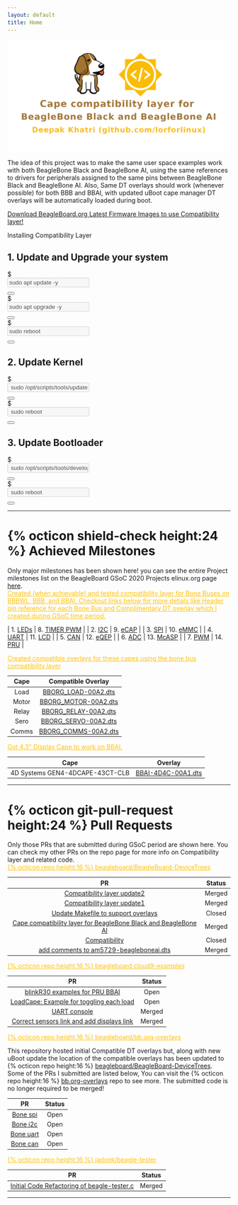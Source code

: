 ```yaml
---
layout: default
title: Home
---
```


<div class="text-center">
    <a href="https://elinux.org/BeagleBoard/GSoC/2020_Projects/Cape_Compatibility" target="_blank">
        <img src="public/projectBanner.png" class="border border-danger rounded img-fluid" alt="banner">
    </a>
</div>

<p class="text-center message border border-warning bg-dark text-warning">
    The idea of this project was to make the same user space examples work with both 
    BeagleBone Black and BeagleBone AI, using the same references to drivers for 
    peripherals assigned to the same pins between BeagleBone Black and BeagleBone AI.
    Also, Same DT overlays should work (whenever possible) for both BBB and BBAI, with 
    updated uBoot cape manager DT overlays will be automatically loaded during boot.
</p>

<a href="https://beagleboard.org/latest-images" 
    class="btn btn-warning btn-block text-dark" 
    role="button" aria-pressed="true" target="_blank">
    Download BeagleBoard.org Latest Firmware Images to use Compatibility layer! 
</a>


<div class="card">
  <div class="card-header bg-dark text-light text-center">
    Installing Compatibility Layer
  </div>
  <div class="card-body">
    <!-- Section A -->
    <h2 class="card-title">1. Update and Upgrade your system</h2>
    <!-- Step 1 -->
    <div class="input-group mb-3">
        <div class="input-group-prepend">
            <span class="input-group-text" id="inputGroup-sizing-sm">&#36;</span>
        </div>
        <input type="text" class="bg-light form-control" value="sudo apt update -y" id="A1" disabled>
        <div class="input-group-append">
            <button class="btn btn-outline-secondary copy" type="button" onclick="copy2Clipboard('A1')"><span class="fa fa-copy"></span></button>
        </div>
    </div>
    <!-- Step 2 -->
    <div class="input-group mb-3">
        <div class="input-group-prepend">
            <span class="input-group-text" id="inputGroup-sizing-sm">&#36;</span>
        </div>
        <input type="text" class="bg-light form-control" value="sudo apt upgrade -y" id="A2" disabled>
        <div class="input-group-append">
            <button class="btn btn-outline-secondary copy" type="button" onclick="copy2Clipboard('A2')"><span class="fa fa-copy"></span></button>
        </div>
    </div>
    <!-- Step 3 -->
    <div class="input-group mb-3">
        <div class="input-group-prepend">
            <span class="input-group-text" id="inputGroup-sizing-sm">&#36;</span>
        </div>
        <input type="text" class="bg-light form-control" value="sudo reboot" id="A3" disabled>
        <div class="input-group-append">
            <button class="btn btn-outline-secondary copy" type="button" onclick="copy2Clipboard('A3')"><span class="fa fa-copy"></span></button>
        </div>
    </div>
    <!-- Section B -->
    <h2 class="card-title">2. Update Kernel</h2>
    <!-- Step 1 -->
    <div class="input-group mb-3">
        <div class="input-group-prepend">
            <span class="input-group-text" id="inputGroup-sizing-sm">&#36;</span>
        </div>
        <input type="text" class="bg-light form-control" value=" sudo /opt/scripts/tools/update_kernel.sh --lts-4_19" id="B1" disabled>
        <div class="input-group-append">
            <button class="btn btn-outline-secondary copy" type="button" onclick="copy2Clipboard('B1')"><span class="fa fa-copy"></span></button>
        </div>
    </div>
    <!-- Step 2 -->
    <div class="input-group mb-3">
        <div class="input-group-prepend">
            <span class="input-group-text" id="inputGroup-sizing-sm">&#36;</span>
        </div>
        <input type="text" class="bg-light form-control" value=" sudo reboot" id="B2" disabled>
        <div class="input-group-append">
            <button class="btn btn-outline-secondary copy" type="button" onclick="copy2Clipboard('B2')"><span class="fa fa-copy"></span></button>
        </div>
    </div>
    <!-- Section C -->
    <h2 class="card-title">3. Update Bootloader</h2>
    <!-- Step 1 -->
    <div class="input-group mb-3">
        <div class="input-group-prepend">
            <span class="input-group-text" id="inputGroup-sizing-sm">&#36;</span>
        </div>
        <input type="text" class="bg-light form-control" value=" sudo /opt/scripts/tools/developers/update_bootloader.sh" id="C1" disabled>
        <div class="input-group-append">
            <button class="btn btn-outline-secondary copy" type="button" onclick="copy2Clipboard('C1')"><span class="fa fa-copy"></span></button>
        </div>
    </div>
    <!-- Step 2 -->
    <div class="input-group mb-3">
        <div class="input-group-prepend">
            <span class="input-group-text" id="inputGroup-sizing-sm">&#36;</span>
        </div>
        <input type="text" class="bg-light form-control" value=" sudo reboot" id="C2" disabled>
        <div class="input-group-append">
            <button class="btn btn-outline-secondary copy" type="button" onclick="copy2Clipboard('C2')"><span class="fa fa-copy"></span></button>
        </div>
    </div>
  </div>
</div>

---

# {% octicon shield-check height:24 %} Achieved Milestones

<div class="message">
    Only major milestones has been shown here! you can see the entire Project milestones list 
    on the BeagleBoard GSoC 2020 Projects elinux.org page <a href="https://elinux.org/BeagleBoard/GSoC/2020_Projects#Milestones">here</a>.
</div>

<div class="text-center text-dark border border-warning bg-dark">
    <a href="https://elinux.org/Beagleboard:BeagleBone_cape_interface_spec" style="color:#ffc107; fill:#ffc107">
        Created (when achievable) and tested compatibility layer for Bone Buses on BBBWL, BBB, and BBAI. Checkout links below for more detials like Header pin reference for each Bone Bus and Complimentary DT overlay which I created during GSoC time period.
    </a>
</div>

| 1. [LEDs](https://elinux.org/Beagleboard:BeagleBone_cape_interface_spec#LEDs) | 8. [TIMER PWM](https://elinux.org/Beagleboard:BeagleBone_cape_interface_spec#TIMER_PWM) |
| 2. [I2C](https://elinux.org/Beagleboard:BeagleBone_cape_interface_spec#I2C) | 9. [eCAP](https://elinux.org/Beagleboard:BeagleBone_cape_interface_spec#eCAP) |
| 3. [SPI](https://elinux.org/Beagleboard:BeagleBone_cape_interface_spec#SPI) | 10. [eMMC](https://elinux.org/Beagleboard:BeagleBone_cape_interface_spec#eMMC) |
| 4. [UART](https://elinux.org/Beagleboard:BeagleBone_cape_interface_spec#UART) | 11. [LCD](https://elinux.org/Beagleboard:BeagleBone_cape_interface_spec#LCD) |
| 5. [CAN](https://elinux.org/Beagleboard:BeagleBone_cape_interface_spec#CAN) | 12. [eQEP](https://elinux.org/Beagleboard:BeagleBone_cape_interface_spec#eQEP) |
| 6. [ADC](https://elinux.org/Beagleboard:BeagleBone_cape_interface_spec#ADC) | 13. [McASP](https://elinux.org/Beagleboard:BeagleBone_cape_interface_spec#McASP) |
| 7. [PWM](https://elinux.org/Beagleboard:BeagleBone_cape_interface_spec#PWM) | 14. [PRU](https://elinux.org/Beagleboard:BeagleBone_cape_interface_spec#PRU) |

<div class="text-center text-dark border border-warning bg-dark">
    <a href="https://github.com/lorforlinux/BeagleBoard-DeviceTrees/blob/compatibility_Update3/src/arm/overlays/" style="color:#ffc107; fill:#ffc107">
        Created compatible overlays for these capes using the bone bus compatibility layer
    </a>
</div>

| Cape | Compatible Overlay |
| :-----: | :-----: |
| Load | [BBORG_LOAD-00A2.dts](https://github.com/beagleboard/BeagleBoard-DeviceTrees/blob/v4.19.x-ti-overlays/src/arm/overlays/BBORG_LOAD-00A2.dts) |
| Motor | [BBORG_MOTOR-00A2.dts](https://github.com/beagleboard/BeagleBoard-DeviceTrees/blob/v4.19.x-ti-overlays/src/arm/overlays/BBORG_MOTOR-00A2.dts) |
| Relay | [BBORG_RELAY-00A2.dts](https://github.com/beagleboard/BeagleBoard-DeviceTrees/blob/v4.19.x-ti-overlays/src/arm/overlays/BBORG_RELAY-00A2.dts) |
| Sero | [BBORG_SERVO-00A2.dts](https://github.com/beagleboard/BeagleBoard-DeviceTrees/blob/v4.19.x-ti-overlays/src/arm/overlays/BBORG_SERVO-00A2.dts) |
| Comms | [BBORG_COMMS-00A2.dts](https://github.com/beagleboard/BeagleBoard-DeviceTrees/blob/v4.19.x-ti-overlays/src/arm/overlays/BBORG_COMMS-00A2.dts) |

<div class="text-center text-dark border border-warning bg-dark">
    <a href="https://github.com/lorforlinux/BeagleBoard-DeviceTrees/blob/compatibility_Update3/src/arm/overlays/" style="color:#ffc107; fill:#ffc107">
        Got 4.3" Display Cape to work on BBAI.
    </a>
</div>

| Cape | Overlay |
| :-----: | :-----: |
| 4D Systems GEN4-4DCAPE-43CT-CLB | [BBAI-4D4C-00A1.dts](https://github.com/lorforlinux/BeagleBoard-DeviceTrees/blob/compatibility_Update3/src/arm/overlays/BBAI-4D4C-00A1.dts) |

<!-- - Refactored code in [Beagle Tester](https://github.com/jadonk/beagle-tester) repository.
- Created new userspace examples in [cloud9-examples](https://github.com/beagleboard/cloud9-examples) repo.
- Finalized [cape interface spec](https://elinux.org/Beagleboard:BeagleBone_cape_interface_spec) page. -->

---

# {% octicon git-pull-request height:24 %} Pull Requests

<div class="message">
Only those PRs that are submitted during GSoC period are shown here. You can check my other PRs on the repo page for more info on Compatibility layer and related code.
</div>

<!-- BeagleBoard-DeviceTrees -->
<div class="text-center text-dark border border-warning bg-dark">
    <a href="https://github.com/beagleboard/BeagleBoard-DeviceTrees" style="color:#ffc107; fill:#ffc107">
        {% octicon repo height:16 %} beagleboard/BeagleBoard-DeviceTrees
    </a>
</div>

| PR     | Status |
| :---------: | :--: |
|[Compatibility layer update2](https://github.com/beagleboard/BeagleBoard-DeviceTrees/pull/21)| Merged |
|[Compatibility layer update1](https://github.com/beagleboard/BeagleBoard-DeviceTrees/pull/20)| Merged |
|[Update Makefile to support overlays](https://github.com/beagleboard/BeagleBoard-DeviceTrees/pull/19)| Closed |
|[Cape compatibility layer for BeagleBone Black and BeagleBone AI](https://github.com/beagleboard/BeagleBoard-DeviceTrees/pull/18)| Merged |
|[Compatibility](https://github.com/beagleboard/BeagleBoard-DeviceTrees/pull/17)| Closed|
|[add comments to am5729-beagleboneai.dts](https://github.com/beagleboard/BeagleBoard-DeviceTrees/pull/15)| Merged |

<!-- cloud9-examples -->
<div class="text-center text-dark border bg-dark">
    <a href="https://github.com/beagleboard/cloud9-examples" style="color:#ffc107; fill:#ffc107">
        {% octicon repo height:16 %}  beagleboard cloud9-examples
    </a>
</div>

| PR     | Status |
| :---------: | :--: |
|[blinkR30 examples for PRU BBAI](https://github.com/beagleboard/cloud9-examples/pull/45)| Open |
|[LoadCape: Example for toggling each load](https://github.com/beagleboard/cloud9-examples/pull/43)| Open |
|[UART console](https://github.com/beagleboard/cloud9-examples/pull/46)| Merged |
|[Correct sensors link and add displays link](https://github.com/beagleboard/cloud9-examples/pull/37)| Merged |

<!-- bb.org-overlays -->
<div class="text-center text-dark border border-warning bg-dark">
    <a href="https://github.com/beagleboard/bb.org-overlays" style="color:#ffc107; fill:#ffc107">
        {% octicon repo height:16 %} beagleboard/bb.org-overlays
    </a>
</div>


This repository hosted initial Compatible DT overlays but, along with new uBoot update the location of the compatible overlays has been updated to {% octicon repo height:16 %} [beagleboard/BeagleBoard-DeviceTrees](https://github.com/beagleboard/BeagleBoard-DeviceTrees). Some of the PRs I submitted are listed below, You can visit the {% octicon repo height:16 %} [bb.org-overlays](https://github.com/beagleboard/bb.org-overlays) repo to see more. The submitted code is no longer required to be merged!


| PR     | Status |
| :---------: | :--: |
|[Bone spi](https://github.com/beagleboard/bb.org-overlays/pull/183)| Open |
|[Bone i2c](https://github.com/beagleboard/bb.org-overlays/pull/182)| Open |
|[Bone uart](https://github.com/beagleboard/bb.org-overlays/pull/180)| Open |
|[Bone can](https://github.com/beagleboard/bb.org-overlays/pull/189)| Open |

<!-- BeagleBoard-DeviceTrees -->
<div class="text-center text-dark border border-warning bg-dark">
    <a href="https://github.com/jadonk/beagle-tester" style="color:#ffc107; fill:#ffc107">
        {% octicon repo height:16 %}  jadonk/beagle-tester 
    </a>
</div>

| PR     | Status |
| :---------: | :--: |
|[Initial Code Refactoring of beagle-tester.c](https://github.com/jadonk/beagle-tester/pull/23)| Merged |

<!-- {% octicon issue-closed height:24 %}
{% octicon issue-opened height:24 %}
{% octicon git-merge height:24 %} -->

---





